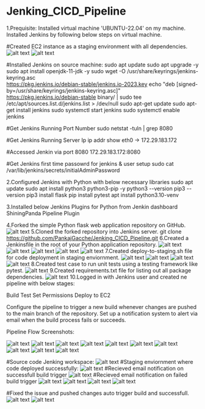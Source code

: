 # Jenking_CICD_Pipeline
1.Prequisite:
Installed virtual machine 'UBUNTU-22.04' on my machine.
Installed Jenkins by following below steps on virtual machine.

#Created EC2 instance as a staging environment with all dependencies.
![alt text](image-32.png)
![alt text](image-33.png)

#Installed Jenkins on source machine:
sudo apt update
sudo apt upgrade -y
sudo apt install openjdk-11-jdk -y
sudo wget -O /usr/share/keyrings/jenkins-keyring.asc \
https://pkg.jenkins.io/debian-stable/jenkins.io-2023.key
echo "deb [signed-by=/usr/share/keyrings/jenkins-keyring.asc]" \
https://pkg.jenkins.io/debian-stable binary/ | sudo tee \
/etc/apt/sources.list.d/jenkins.list > /dev/null
sudo apt-get update
sudo apt-get install jenkins
sudo systemctl start jenkins
sudo systemctl enable jenkins

#Get Jenkins Running Port Number
sudo netstat -tuln | grep 8080

#Get Jenkins Running Server Ip
ip addr show eth0 -> 172.29.183.172

#Accessed Jenkin via port 8080
172.29.183.172:8080

#Get Jenkins first time passowrd for jenkins & user setup 
sudo cat /var/lib/jenkins/secrets/initialAdminPassword

2.Configured Jenkins with Python with below necessary libraries
sudo apt update
sudo apt install python3 python3-pip -y
python3 --version
pip3 --version
pip3 install flask
pip install pytest
apt install python3.10-venv

3.Installed below Jenkins Plugins for Python from Jenkin dashboard
ShiningPanda
Pipeline Plugin

4.Forked the simple Python flask web application repository on GitHub.
![alt text](image-24.png)
5.Cloned the forked repository into Jenkins server.
git clone https://github.com/PankajGacche/Jenking_CICD_Pipeline.git
6.Created a Jenkinsfile in the root of your Python application repository.
![alt text](image-13.png)
![alt text](image-14.png)
![alt text](image-15.png)
![alt text](image-16.png)
![alt text](image-17.png)
7.Created deploy-to-staging.sh file for code deployment in staging enviornment.
![alt text](image-18.png)
![alt text](image-19.png)
![alt text](image-20.png)
![alt text](image-21.png)
8.Created test case to run unit tests using a testing framework like pytest.
![alt text](image-22.png)
9.Created requirements.txt file for listing out all package dependencies.
![alt text](image-23.png)
10.Logged in with Jenkins user and created ne pipeline with below stages:

Build
Test
Set Permissions
Deploy to EC2

Configure the pipeline to trigger a new build whenever changes are pushed to the main branch of the repository.
Set up a notification system to alert via email when the build process fails or succeeds.

Pipeline Flow Screenshots:

![alt text](image-1.png)
![alt text](image-2.png)
![alt text](image-3.png)
![alt text](image-4.png)
![alt text](image-5.png)
![alt text](image-6.png)
![alt text](image-7.png)
![alt text](image-8.png)
![alt text](image-9.png)
![alt text](image-10.png)

#Source code Jenking workspace:
![alt text](image-11.png)
#Staging enviornment where code deployed successfully:
![alt text](image-12.png)
#Recieved email notification on successfull build trigger
![alt text](image-25.png)
#Recieved email notification on failed build trigger
![alt text](image-26.png)
![alt text](image-27.png)
![alt text](image-28.png)
![alt text](image-29.png)

#Fixed the issue and pushed changes auto trigger build and successfull.
![alt text](image-30.png)
![alt text](image-31.png)
